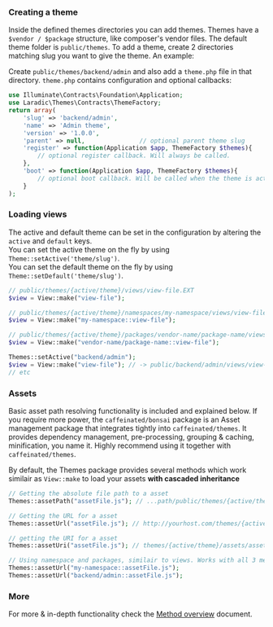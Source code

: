 <!---
title: Using themes
author: Caffeinated
-->

### Creating a theme
Inside the defined themes directories you can add themes. Themes have a `$vendor / $package` structure, like composer's vendor files.
The default theme folder is `public/themes`. To add a theme, create 2 directories matching slug you want to give the theme. An example:

Create `public/themes/backend/admin` and also add a `theme.php` file in that directory. `theme.php` contains configuration and optional callbacks:  
```php
use Illuminate\Contracts\Foundation\Application;
use Laradic\Themes\Contracts\ThemeFactory;
return array(
    'slug' => 'backend/admin',
    'name' => 'Admin theme',
    'version' => '1.0.0',
    'parent' => null,               // optional parent theme slug
    'register' => function(Application $app, ThemeFactory $themes){
        // optional register callback. Will always be called.    
    },
    'boot' => function(Application $app, ThemeFactory $themes){
        // optional boot callback. Will be called when the theme is activated and used
    }
);
```

### Loading views
The active and default theme can be set in the configuration by altering the `active` and `default` keys.  
You can set the active theme on the fly by using `Theme::setActive('theme/slug')`.  
You can set the default theme on the fly by using `Theme::setDefault('theme/slug')`.  

```php
// public/themes/{active/theme}/views/view-file.EXT
$view = View::make("view-file");

// public/themes/{active/theme}/namespaces/my-namespace/views/view-file.EXT
$view = View::make("my-namespace::view-file");

// public/themes/{active/theme}/packages/vendor-name/package-name/views/view-file.EXT
$view = View::make("vendor-name/package-name::view-file");

Themes::setActive("backend/admin");
$view = View::make("view-file"); // -> public/backend/admin/views/view-file.EXT
// etc
```

### Assets
Basic asset path resolving functionality is included and explained below. 
If you require more power, the `caffeinated/bonsai` package is an Asset management package that integrates tightly into
`caffeinated/themes`. It provides
dependency management, pre-processing, grouping & caching, minification, you name it. Highly recommend 
using it together with `caffeinated/themes`.

By default, the Themes package provides several methods which work similair as `View::make` to load your assets **with cascaded inheritance**

```php
// Getting the absolute file path to a asset
Themes::assetPath("assetFile.js"); // ...path/public/themes/{active/theme}/assets/assetFile.js

// Getting the URL for a asset
Themes::assetUrl("assetFile.js"); // http://yourhost.com/themes/{active/theme}/assets/assetFile.js

// getting the URI for a asset
Themes::assetUri("assetFile.js"); // themes/{active/theme}/assets/assetFile.js

// Using namespace and packages, similair to views. Works with all 3 methods (assetPath, assetUrl, assetUri)
Themes::assetUrl("my-namespace::assetFile.js");
Themes::assetUrl("backend/admin::assetFile.js");
```

### More
For more & in-depth functionality check the [Method overview](method-overview.md) document.
